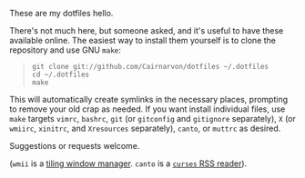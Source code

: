These are my dotfiles hello.

There's not much here, but someone asked, and it's useful to have these available online. The easiest way to install them yourself is to clone the repository and use GNU `make`:

>     git clone git://github.com/Cairnarvon/dotfiles ~/.dotfiles
>     cd ~/.dotfiles
>     make

This will automatically create symlinks in the necessary places, prompting to remove your old crap as needed. If you want install individual files, use `make` targets `vimrc`, `bashrc`, `git` (or `gitconfig` and `gitignore` separately), `X` (or `wmiirc`, `xinitrc`, and `Xresources` separately), `canto`, or `muttrc` as desired.

Suggestions or requests welcome.

(`wmii` is a [tiling window manager](http://wmii.suckless.org/). `canto` is a [`curses` RSS reader](http://codezen.org/canto/)).
